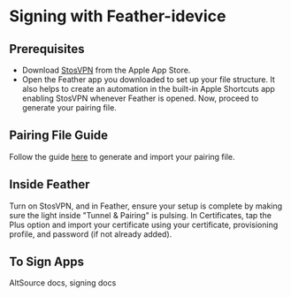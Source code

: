 # Signing with Feather-idevice 
## Prerequisites
- Download [StosVPN](https://apps.apple.com/us/app/stosvpn/id6744003051) from the Apple App Store.
- Open the Feather app you downloaded to set up your file structure. It also helps to create an automation in the built-in Apple Shortcuts app enabling StosVPN whenever Feather is opened. Now, proceed to generate your pairing file.
## Pairing File Guide
Follow the guide [here](/guide/guides/pairing-file) to generate and import your pairing file.

## Inside Feather
Turn on StosVPN, and in Feather, ensure your setup is complete by making sure the light inside "Tunnel & Pairing" is pulsing.
In Certificates, tap the Plus option and import your certificate using your certificate, provisioning profile, and password (if not already added).
## To Sign Apps
AltSource docs, signing docs

